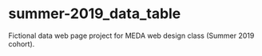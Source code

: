 # summer-2019_data_table
Fictional data web page project for MEDA web design class (Summer 2019 cohort).
